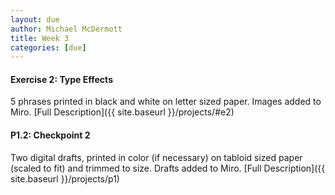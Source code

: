 ```yaml
---
layout: due
author: Michael McDermott
title: Week 3
categories: [due]
---
```

#### Exercise 2: Type Effects
5 phrases printed in black and white on letter sized paper. Images added to Miro. [Full Description]({{ site.baseurl }}/projects/#e2)

#### P1.2: Checkpoint 2
Two digital drafts, printed in color (if necessary) on tabloid sized paper (scaled to fit) and trimmed to size. Drafts added to Miro. [Full Description]({{ site.baseurl }}/projects/p1)
